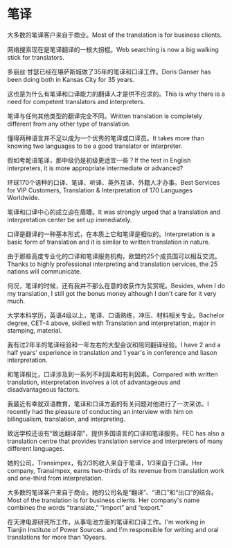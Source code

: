 # 笔译

<p><span class="chinese">大多数的笔译客户来自于商业。</span><span class="english">Most of the translation is for business clients.</span></p>

<p><span class="chinese">网络搜索现在是笔译翻译的一根大拐棍。</span><span class="english">Web searching is now a big walking stick for translators.</span></p>

<p><span class="chinese">多丽丝·甘瑟已经在堪萨斯城做了35年的笔译和口译工作。</span><span class="english">Doris Ganser has been doing both in Kansas City for 35 years.</span></p>

<p><span class="chinese">这也是为什么有笔译和口译能力的翻译人才是供不应求的。</span><span class="english">This is why there is a need for competent translators and interpreters.</span></p>

<p><span class="chinese">笔译与任何其他类型的翻译完全不同。</span><span class="english">Written translation is completely different from any other type of translation.</span></p>

<p><span class="chinese">懂得两种语言并不足以成为一个优秀的笔译或口译员。</span><span class="english">It takes more than knowing two languages to be a good translator or interpreter.</span></p>

<p><span class="chinese">假如考酡语笔译，那中级仍是初级更适宜一些？</span><span class="english">If the test in English interpreters, it is more appropriate intermediate or advanced?</span></p>

<p><span class="chinese">环球170个语种的口译、笔译、听译、英外互译、外籍人才办事。</span><span class="english">Best Services for VIP Customers, Translation & Interpretation of 170 Languages Worldwide.</span></p>

<p><span class="chinese">笔译和口译中心的成立迫在眉睫。</span><span class="english">It was strongly urged that a translation and interpretation center be set up immediately.</span></p>

<p><span class="chinese">口译是翻译的一种基本形式，在本质上它和笔译是相似的。</span><span class="english">Interpretation is a basic form of translation and it is similar to written translation in nature.</span></p>

<p><span class="chinese">由于那些高度专业化的口译和笔译服务机构，欧盟的25个成员国可以相互交流。</span><span class="english">Thanks to highly professional interpreting and translation services, the 25 nations will communicate.</span></p>

<p><span class="chinese">何况，笔译的时候，还有我并不那么在意的收获作为奖赏呢。</span><span class="english">Besides, when I do my translation, I still got the bonus money although I don't care for it very much.</span></p>

<p><span class="chinese">大学本科学历，英语4级以上，笔译、口语熟练，冲压、材料相关专业。</span><span class="english">Bachelor degree, CET-4 above, skilled with Translation and interpretation, major in stamping, material.</span></p>

<p><span class="chinese">我有过2年半的笔译经验和一年左右的大型会议和陪同翻译经验。</span><span class="english">I have 2 and a half years' experience in translation and 1 year's in conference and liason interpretation.</span></p>

<p><span class="chinese">和笔译相比，口译涉及到一系列不利因素和有利因素。</span><span class="english">Compared with written translation, interpretation involves a lot of advantageous and disadvantageous factors.</span></p>

<p><span class="chinese">我最近有幸就双语教育，笔译和口译方面的有关问题对他进行了一次采访。</span><span class="english">I recently had the pleasure of conducting an interview with him on bilingualism, translation, and interpreting.</span></p>

<p><span class="chinese">致远学校还设有“致远翻译部”，提供多国语言的口译和笔译服务。</span><span class="english">FEC has also a translation centre that provides translation service and interpreters of many different languages.</span></p>

<p><span class="chinese">她的公司，Transimpex，有2/3的收入来自于笔译，1/3来自于口译。</span><span class="english">Her company, Transimpex, earns two-thirds of its revenue from translation work and one-third from interpretation.</span></p>

<p><span class="chinese">大多数的笔译客户来自于商业。她的公司名是“翻译”、“进口”和“出口”的结合。</span><span class="english">Most of the translation is for business clients. Her company's name combines the words “translate,” “import” and “export.”</span></p>

<p><span class="chinese">在天津电源研究所工作，从事电池方面的笔译和口译工作。</span><span class="english">I'm working in Tianjin Institute of Power Sources. and I'm responsible for writing and oral translations for more than 10years.</span></p>

